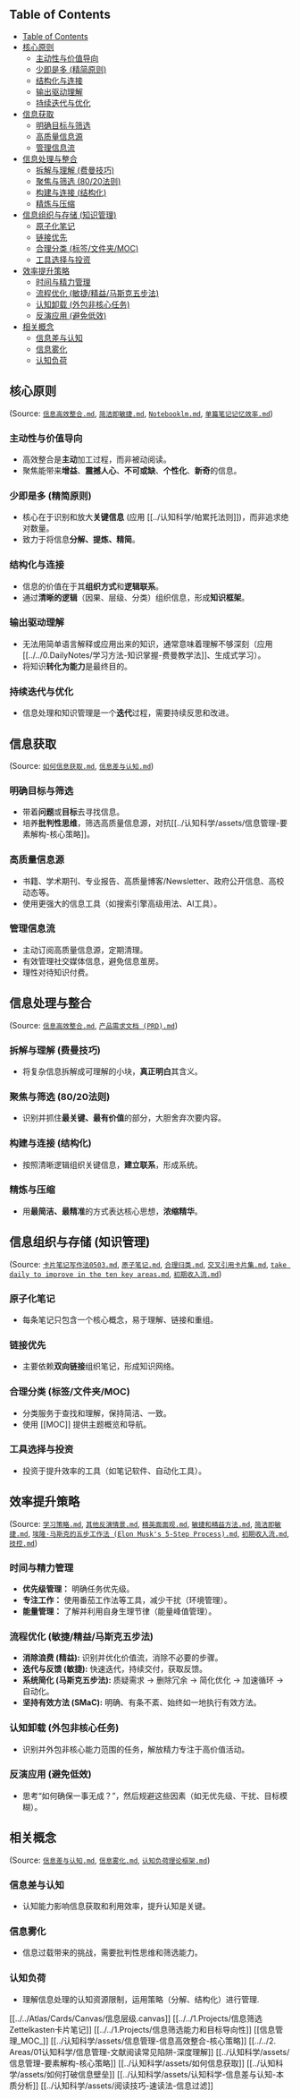 ## Table of Contents

- [Table of Contents](#table-of-contents)
- [核心原则](#核心原则)
  - [主动性与价值导向](#主动性与价值导向)
  - [少即是多 (精简原则)](#少即是多-精简原则)
  - [结构化与连接](#结构化与连接)
  - [输出驱动理解](#输出驱动理解)
  - [持续迭代与优化](#持续迭代与优化)
- [信息获取](#信息获取)
  - [明确目标与筛选](#明确目标与筛选)
  - [高质量信息源](#高质量信息源)
  - [管理信息流](#管理信息流)
- [信息处理与整合](#信息处理与整合)
  - [拆解与理解 (费曼技巧)](#拆解与理解-费曼技巧)
  - [聚焦与筛选 (80/20法则)](#聚焦与筛选-8020法则)
  - [构建与连接 (结构化)](#构建与连接-结构化)
  - [精炼与压缩](#精炼与压缩)
- [信息组织与存储 (知识管理)](#信息组织与存储-知识管理)
  - [原子化笔记](#原子化笔记)
  - [链接优先](#链接优先)
  - [合理分类 (标签/文件夹/MOC)](#合理分类-标签文件夹moc)
  - [工具选择与投资](#工具选择与投资)
- [效率提升策略](#效率提升策略)
  - [时间与精力管理](#时间与精力管理)
  - [流程优化 (敏捷/精益/马斯克五步法)](#流程优化-敏捷精益马斯克五步法)
  - [认知卸载 (外包非核心任务)](#认知卸载-外包非核心任务)
  - [反演应用 (避免低效)](#反演应用-避免低效)
- [相关概念](#相关概念)
  - [信息差与认知](#信息差与认知)
  - [信息雾化](#信息雾化)
  - [认知负荷](#认知负荷)

## 核心原则

(Source: [`信息高效整合.md`](../认知科学/assets/信息管理-信息高效整合-核心策略.md), [`简洁即敏捷.md`](../认知科学/assets/敏捷-简洁原则-价值驱动.md), [`Notebooklm.md`](../认知科学/assets/Notebooklm.md), [`单篇笔记记忆效率.md`](../认知科学/assets/记忆科学-笔记记忆效率-数据分析.md))

### 主动性与价值导向

- 高效整合是**主动**加工过程，而非被动阅读。
- 聚焦能带来**增益**、**震撼人心**、**不可或缺**、**个性化**、**新奇**的信息。

### 少即是多 (精简原则)

- 核心在于识别和放大**关键信息** (应用 [[../认知科学/帕累托法则]])，而非追求绝对数量。
- 致力于将信息**分解、提炼、精简**。

### 结构化与连接

- 信息的价值在于其**组织方式**和**逻辑联系**。
- 通过**清晰的逻辑**（因果、层级、分类）组织信息，形成**知识框架**。

### 输出驱动理解

- 无法用简单语言解释或应用出来的知识，通常意味着理解不够深刻（应用 [[../../0.DailyNotes/学习方法-知识掌握-费曼教学法]]、生成式学习）。
- 将知识**转化为能力**是最终目的。

### 持续迭代与优化

- 信息处理和知识管理是一个**迭代**过程，需要持续反思和改进。

## 信息获取

(Source: [`如何信息获取.md`](../认知科学/assets/如何信息获取.md), [`信息差与认知.md`](../认知科学/assets/认知科学-信息差与认知-本质分析.md))

### 明确目标与筛选

- 带着**问题**或**目标**去寻找信息。
- 培养**批判性思维**，筛选高质量信息源，对抗[[../认知科学/assets/信息管理-要素解构-核心策略]]。

### 高质量信息源

- 书籍、学术期刊、专业报告、高质量博客/Newsletter、政府公开信息、高校动态等。
- 使用更强大的信息工具（如搜索引擎高级用法、AI工具）。

### 管理信息流

- 主动订阅高质量信息源，定期清理。
- 有效管理社交媒体信息，避免信息茧房。
- 理性对待知识付费。

## 信息处理与整合

(Source: [`信息高效整合.md`](../认知科学/assets/信息管理-信息高效整合-核心策略.md), [`产品需求文档 (PRD).md`](../认知科学/assets/产品需求文档%20(PRD).md))

### 拆解与理解 (费曼技巧)

- 将复杂信息拆解成可理解的小块，**真正明白**其含义。

### 聚焦与筛选 (80/20法则)

- 识别并抓住**最关键、最有价值**的部分，大胆舍弃次要内容。

### 构建与连接 (结构化)

- 按照清晰逻辑组织关键信息，**建立联系**，形成系统。

### 精炼与压缩

- 用**最简洁、最精准**的方式表达核心思想，**浓缩精华**。

## 信息组织与存储 (知识管理)

(Source: [`卡片笔记写作法0503.md`](../认知科学/assets/卡片笔记写作法0503.md), [`原子笔记.md`](assets/原子笔记.md), [`合理归类.md`](../认知科学/assets/合理归类.md), [`交叉引用卡片集.md`](../认知科学/assets/交叉引用卡片集.md), [`take daily to improve in the ten key areas.md`](../../2.%20Areas/01认知科学/take%20daily%20to%20improve%20in%20the%20ten%20key%20areas.md), [`初期收入流.md`](../认知科学/assets/单人创业-变现策略-早期探索.md))

### 原子化笔记

- 每条笔记只包含一个核心概念，易于理解、链接和重组。

### 链接优先

- 主要依赖**双向链接**组织笔记，形成知识网络。

### 合理分类 (标签/文件夹/MOC)

- 分类服务于查找和理解，保持简洁、一致。
- 使用 [[MOC]] 提供主题概览和导航。

### 工具选择与投资

- 投资于提升效率的工具（如笔记软件、自动化工具）。

## 效率提升策略

(Source: [`学习策略.md`](../认知科学/assets/学习技能-知识掌握-策略组合.md), [`其他反演情景.md`](../认知科学/assets/决策优化-反演思维-避坑指南.md), [`精英面面观.md`](../认知科学/assets/精英研究-特质解析-行为洞察.md), [`敏捷和精益方法.md`](../认知科学/assets/敏捷和精益方法.md), [`简洁即敏捷.md`](../认知科学/assets/敏捷-简洁原则-价值驱动.md), [`埃隆·马斯克的五步工作法 (Elon Musk's 5-Step Process).md`](../认知科学/assets/埃隆·马斯克的五步工作法%20(Elon%20Musk's%205-Step%20Process).md), [`初期收入流.md`](../认知科学/assets/单人创业-变现策略-早期探索.md), [`技控.md`](../认知科学/assets/技控.md))

### 时间与精力管理

- **优先级管理：** 明确任务优先级。
- **专注工作：** 使用番茄工作法等工具，减少干扰（环境管理）。
- **能量管理：** 了解并利用自身生理节律（能量峰值管理）。

### 流程优化 (敏捷/精益/马斯克五步法)

- **消除浪费 (精益):** 识别并优化价值流，消除不必要的步骤。
- **迭代与反馈 (敏捷):** 快速迭代，持续交付，获取反馈。
- **系统简化 (马斯克五步法):** 质疑需求 -> 删除冗余 -> 简化优化 -> 加速循环 -> 自动化。
- **坚持有效方法 (SMaC):** 明确、有条不紊、始终如一地执行有效方法。

### 认知卸载 (外包非核心任务)

- 识别并外包非核心能力范围的任务，解放精力专注于高价值活动。

### 反演应用 (避免低效)

- 思考“如何确保一事无成？”，然后规避这些因素（如无优先级、干扰、目标模糊）。

## 相关概念

(Source: [`信息差与认知.md`](../认知科学/assets/认知科学-信息差与认知-本质分析.md), [`信息雾化.md`](../认知科学/assets/信息管理-要素解构-核心策略.md), [`认知负荷理论框架.md`](../认知科学/assets/认知科学-认知负荷-理论框架.md))

### 信息差与认知

- 认知能力影响信息获取和利用效率，提升认知是关键。

### 信息雾化

- 信息过载带来的挑战，需要批判性思维和筛选能力。

### 认知负荷

- 理解信息处理的认知资源限制，运用策略（分解、结构化）进行管理.

[[../../Atlas/Cards/Canvas/信息层级.canvas]]
[[../../1.Projects/信息筛选Zettelkasten卡片笔记]]
[[../../1.Projects/信息筛选能力和目标导向性]]
[[信息管理_MOC_]]
[[../认知科学/assets/信息管理-信息高效整合-核心策略]]
[[../../2. Areas/01认知科学/信息管理-文献阅读常见陷阱-深度理解]]
[[../认知科学/assets/信息管理-要素解构-核心策略]]
[[../认知科学/assets/如何信息获取]]
[[../认知科学/assets/如何打破信息壁垒]]
[[../认知科学/assets/认知科学-信息差与认知-本质分析]]
[[../认知科学/assets/阅读技巧-速读法-信息过滤]]
